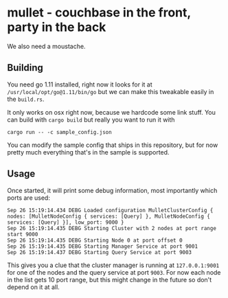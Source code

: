 # mullet - couchbase in the front, party in the back

We also need a moustache.

## Building

You need go 1.11 installed, right now it looks for it at `/usr/local/opt/go@1.11/bin/go` but we can make this
tweakable easily in the `build.rs`.

It only works on osx right now, because we hardcode some link stuff. You can build with `cargo build` but really
you want to run it with

`cargo run -- -c sample_config.json`

You can modify the sample config that ships in this repository, but for now pretty much everything that's in the
sample is supported.

## Usage

Once started, it will print some debug information, most importantly which ports are used:

```
Sep 26 15:19:14.434 DEBG Loaded configuration MulletClusterConfig { nodes: [MulletNodeConfig { services: [Query] }, MulletNodeConfig { services: [Query] }], low_port: 9000 }
Sep 26 15:19:14.435 DEBG Starting Cluster with 2 nodes at port range start 9000
Sep 26 15:19:14.435 DEBG Starting Node 0 at port offset 0
Sep 26 15:19:14.435 DEBG Starting Manager Service at port 9001
Sep 26 15:19:14.437 DEBG Starting Query Service at port 9003
```

This gives you a clue that the cluster manager is running at `127.0.0.1:9001` for one of the nodes and the query service
at port `9003`. For now each node in the list gets 10 port range, but this might change in the future so don't depend
on it at all.
